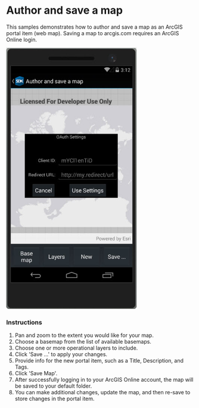 # Author and save a map

This samples demonstrates how to author and save a map as an ArcGIS portal item (web map). Saving a map to arcgis.com requires an ArcGIS Online login.

<img src="AuthorMap.jpg" width="350"/>

### Instructions

1. Pan and zoom to the extent you would like for your map. 
2. Choose a basemap from the list of available basemaps. 
3. Choose one or more operational layers to include. 
4. Click 'Save ...' to apply your changes. 
5. Provide info for the new portal item, such as a Title, Description, and Tags. 
6. Click 'Save Map'. 
7. After successfully logging in to your ArcGIS Online account, the map will be saved to your default folder. 
8. You can make additional changes, update the map, and then re-save to store changes in the portal item.
